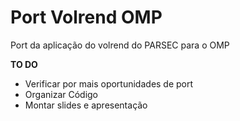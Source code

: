 # Port Volrend OMP
Port da aplicação do volrend do PARSEC para o OMP

**TO DO**
* Verificar por mais oportunidades de port
* Organizar Código
* Montar slides e apresentação

